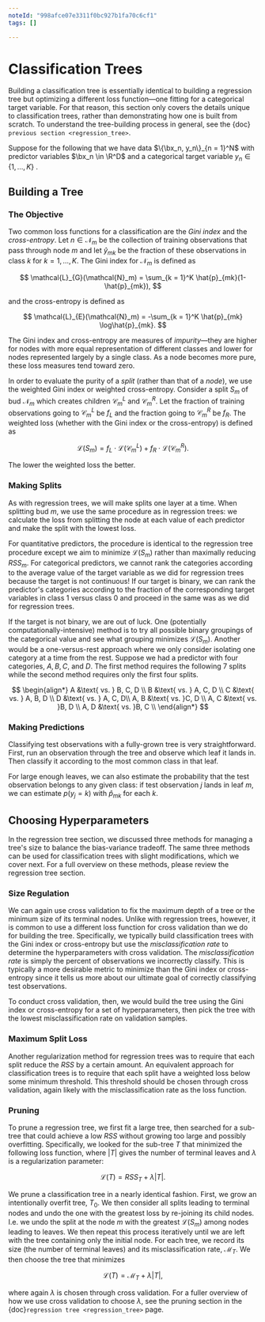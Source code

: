 ```yaml
---
noteId: "998afce07e3311f0bc927b1fa70c6cf1"
tags: []

---
```


# Classification Trees

$$
\newcommand{\sumN}{\sum_{n = 1}^N}
\newcommand{\sumn}{\sum_n}
\newcommand{\prodN}{\prod_{n = 1}^N}
\newcommand{\by}{\mathbf{y}} \newcommand{\bX}{\mathbf{X}}
\newcommand{\bx}{\mathbf{x}}
\newcommand{\bbeta}{\boldsymbol{\beta}}
\newcommand{\btheta}{\boldsymbol{\theta}}
\newcommand{\bbetahat}{\boldsymbol{\hat{\beta}}}
\newcommand{\bthetahat}{\boldsymbol{\hat{\theta}}}
\newcommand{\bSigma}{\boldsymbol{\Sigma}}
\newcommand{\bT}{\mathbf{T}}
\newcommand{\dadb}[2]{\frac{\partial #1}{\partial #2}}
\newcommand{\iid}{\overset{\small{\text{i.i.d.}}}{\sim}}
$$

Building a classification tree is essentially identical to building a regression tree but optimizing a different loss function—one fitting for a categorical target variable. For that reason, this section only covers the details unique to classification trees, rather than demonstrating how one is built from scratch. To understand the tree-building process in general, see the {doc}` previous section <regression_tree>`.

Suppose for the following that we have data $\{\bx_n, y_n\}_{n = 1}^N$ with predictor variables $\bx_n \in \R^D$ and a categorical target variable $y_n \in \{1, \dots, K\}$ . 



## Building a Tree



### The Objective

Two common loss functions for a classification are the *Gini index* and the *cross-entropy*. Let $n \in \mathcal{N}_m$ be the collection of training observations that pass through node $m$ and let $\hat{y}_{mk}$ be the fraction of these observations in class $k$ for $k = 1, \dots, K$. The Gini index for $\mathcal{N}_m$ is defined as


$$
\mathcal{L}_{G}(\mathcal{N}_m) = \sum_{k = 1}^K \hat{p}_{mk}(1-\hat{p}_{mk}),
$$


and the cross-entropy is defined as 


$$
\mathcal{L}_{E}(\mathcal{N}_m) = -\sum_{k = 1}^K \hat{p}_{mk} \log\hat{p}_{mk}.
$$

The Gini index and cross-entropy are measures of *impurity*—they are higher for nodes with more equal representation of different classes and lower for nodes represented largely by a single class. As a node becomes more pure, these loss measures tend toward zero.  

In order to evaluate the purity of a *split* (rather than that of a *node*), we use the weighted Gini index or weighted cross-entropy. Consider a split $S_m$ of bud $\mathcal{N}_m$ which creates children $\mathcal{C}_m^L$ and $\mathcal{C}_m^R$. Let the fraction of training observations going to $\mathcal{C}_m^L$ be $f_L$ and the fraction going to $\mathcal{C}_m^R$ be $f_R$. The weighted loss (whether with the Gini index or the cross-entropy) is defined as


$$
\mathcal{L}(S_m) = f_L\cdot \mathcal{L}(\mathcal{C}_m^L) +  f_R\cdot \mathcal{L}(\mathcal{C}_m^R).
$$


The lower the weighted loss the better. 



### Making Splits

As with regression trees, we will make splits one layer at a time. When splitting bud $m$, we use the same procedure as in regression trees: we calculate the loss from splitting the node at each value of each predictor and make the split with the lowest loss. 

For quantitative predictors, the procedure is identical to the regression tree procedure except we aim to minimize $\mathcal{L}(S_m)$ rather than maximally reducing $RSS_m$. For categorical predictors, we cannot rank the categories according to the average value of the target variable as we did for regression trees because the target is not continuous! If our target is binary, we can rank the predictor's categories according to the fraction of the corresponding target variables in class $1$ versus class $0$ and proceed in the same was as we did for regression trees. 



If the target is not binary, we are out of luck. One (potentially computationally-intensive) method is to try all possible binary groupings of the categorical value and see what grouping minimizes $\mathcal{L}(S_m)$. Another would be a one-versus-rest approach where we only consider isolating one category at a time from the rest. Suppose we had a predictor with four categories, $A, B, C,$ and $D$. The first method requires the following 7 splits while the second method requires only the first four splits. 


$$
\begin{align*}
A &\text{ vs. } B, C, D \\
B &\text{ vs. } A, C, D \\
C &\text{ vs. } A, B, D \\
D &\text{ vs. } A, C, D\\
A, B &\text{ vs. }C, D \\
A, C &\text{ vs. }B, D \\
A, D &\text{ vs. }B, C \\
\end{align*}
$$


### Making Predictions

Classifying test observations with a fully-grown tree is very straightforward. First, run an observation through the tree and observe which leaf it lands in. Then classify it according to the most common class in that leaf. 

For large enough leaves, we can also estimate the probability that the test observation belongs to any given class: if test observation $j$ lands in leaf $m$, we can estimate $p(y_j =  k)$ with $\hat{p}_{mk}$ for each $k$. 



## Choosing Hyperparameters 

In the regression tree section, we discussed three methods for managing a tree's size to balance the bias-variance tradeoff. The same three methods can be used for classification trees with slight modifications, which we cover next. For a full overview on these methods, please review the regression tree section. 



### Size Regulation

We can again use cross validation to fix the maximum depth of a tree or the minimum size of its terminal nodes. Unlike with regression trees, however, it is common to use a different loss function for cross validation than we do for building the tree. Specifically, we typically build classification trees with the Gini index or cross-entropy but use the *misclassification rate* to determine the hyperparameters with cross validation. The *misclassification rate* is simply the percent of observations we incorrectly classify. This is typically a more desirable metric to minimize than the Gini index or cross-entropy since it tells us more about our ultimate goal of correctly classifying test observations. 

To conduct cross validation, then, we would build the tree using the Gini index or cross-entropy for a set of hyperparameters, then pick the tree with the lowest misclassification rate on validation samples. 



### Maximum Split Loss

Another regularization method for regression trees was to require that each split reduce the $RSS$ by a certain amount. An equivalent approach for classification trees is to require that each split have a weighted loss below some minimum threshold. This threshold should be chosen through cross validation, again likely with the misclassification rate as the loss function. 



### Pruning

To prune a regression tree, we first fit a large tree, then searched for a sub-tree that could achieve a low $RSS$ without growing too large and possibly overfitting. Specifically, we looked for the sub-tree $T$ that minimized the following loss function, where $|T|$ gives the number of terminal leaves and $\lambda$ is a regularization parameter:


$$
\mathcal{L}(T) = RSS_T + \lambda|T|.
$$


We prune a classification tree in a nearly identical fashion. First, we grow an intentionally overfit tree, $T_0$. We then consider all splits leading to terminal nodes and undo the one with the greatest loss by re-joining its child nodes. I.e. we undo the split at the node $m$ with the greatest $\mathcal{L}(S_m)$ among nodes leading to leaves. We then repeat this process iteratively until we are left with the tree containing only the initial node. For each tree, we record its size (the number of terminal leaves) and its misclassification rate, $\mathcal{M}_T$. We then choose the tree that minimizes 


$$
\mathcal{L}(T) = \mathcal{M}_T + \lambda|T|, 
$$


where again $\lambda$ is chosen through cross validation. For a fuller overview of how we use cross validation to choose $\lambda$, see the pruning section in the {doc}`regression tree <regression_tree>` page. 
